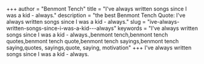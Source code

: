 +++
author = "Benmont Tench"
title = "I've always written songs since I was a kid - always."
description = "the best Benmont Tench Quote: I've always written songs since I was a kid - always."
slug = "ive-always-written-songs-since-i-was-a-kid---always"
keywords = "I've always written songs since I was a kid - always.,benmont tench,benmont tench quotes,benmont tench quote,benmont tench sayings,benmont tench saying,quotes, sayings,quote, saying, motivation"
+++
I've always written songs since I was a kid - always.
